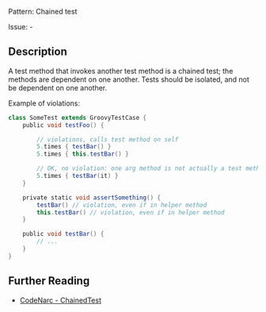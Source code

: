 Pattern: Chained test

Issue: -

## Description

A test method that invokes another test method is a chained test; the methods are dependent on one another. Tests should be isolated, and not be dependent on one another.

Example of violations:

``` groovy
class SomeTest extends GroovyTestCase {
    public void testFoo() {

        // violations, calls test method on self
        5.times { testBar() }
        5.times { this.testBar() }

        // OK, no violation: one arg method is not actually a test method
        5.times { testBar(it) }
    }

    private static void assertSomething() {
        testBar() // violation, even if in helper method
        this.testBar() // violation, even if in helper method
    }

    public void testBar() {
        // ...
    }
}
```

## Further Reading

* [CodeNarc - ChainedTest](http://codenarc.sourceforge.net/codenarc-rules-junit.html#ChainedTest)